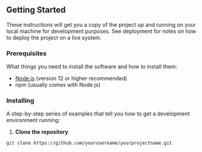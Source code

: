 ## Getting Started

These instructions will get you a copy of the project up and running on your local machine for development purposes. See deployment for notes on how to deploy the project on a live system.

### Prerequisites

What things you need to install the software and how to install them:

- [Node.js](https://nodejs.org/) (version 12 or higher recommended)
- npm (usually comes with Node.js)

### Installing

A step-by-step series of examples that tell you how to get a development environment running:

1. **Clone the repository**

```bash
git clone https://github.com/yourusername/yourprojectname.git